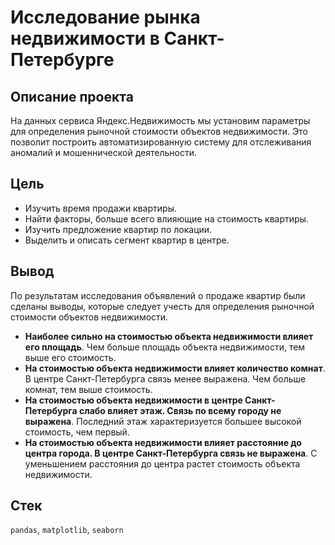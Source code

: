 # Исследование рынка недвижимости в Санкт-Петербурге

## Описание проекта
На данных сервиса Яндекс.Недвижимость мы установим параметры для определения рыночной стоимости объектов недвижимости. Это позволит построить автоматизированную систему для отслеживания аномалий и мошеннической деятельности.

## Цель
* Изучить время продажи квартиры.
* Найти факторы, больше всего влияющие на стоимость квартиры.
* Изучить предложение квартир по локации.
* Выделить и описать сегмент квартир в центре.

## Вывод
По результатам исследования объявлений о продаже квартир были сделаны выводы, которые следует учесть для определения рыночной стоимости объектов недвижимости.

  * **Наиболее сильно на стоимостью объекта недвижимости влияет его площадь**. Чем больше площадь объекта недвижимости, тем выше его стоимость.
  * **На стоимостью объекта недвижимости влияет количество комнат**. В центре Санкт-Петербурга связь менее выражена. Чем больше комнат, тем выше стоимость.
  * **На стоимостью объекта недвижимости в центре Санкт-Петербурга слабо влияет этаж. Связь по всему городу не выражена**. Последний этаж характеризуется большее высокой стоимость, чем первый.
  * **На стоимостью объекта недвижимости влияет расстояние до центра города. В центре Санкт-Петербурга связь не выражена**. С уменьшением расстояния до центра растет стоимость объекта недвижимости.

## Стек
`pandas`, `matplotlib`, `seaborn`
